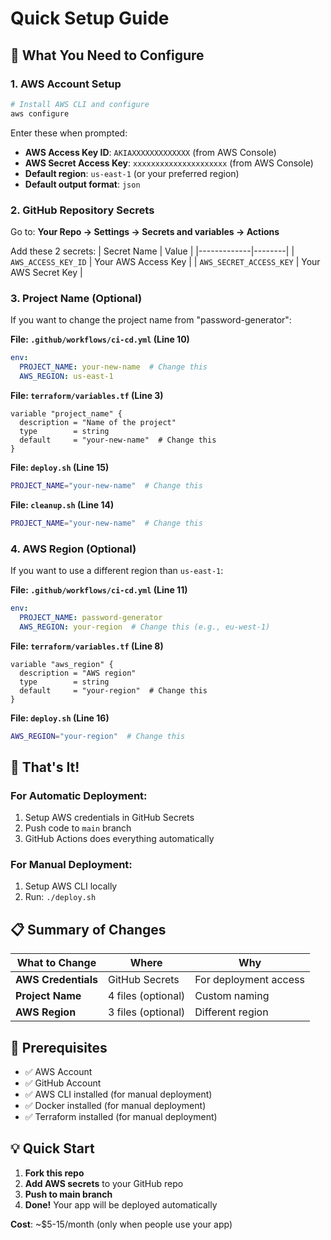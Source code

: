 # Quick Setup Guide

## 🚀 What You Need to Configure

### 1. **AWS Account Setup**
```bash
# Install AWS CLI and configure
aws configure
```
Enter these when prompted:
- **AWS Access Key ID**: `AKIAXXXXXXXXXXXXX` (from AWS Console)
- **AWS Secret Access Key**: `xxxxxxxxxxxxxxxxxxxxx` (from AWS Console)  
- **Default region**: `us-east-1` (or your preferred region)
- **Default output format**: `json`

### 2. **GitHub Repository Secrets**
Go to: **Your Repo → Settings → Secrets and variables → Actions**

Add these 2 secrets:
| Secret Name | Value |
|-------------|--------|
| `AWS_ACCESS_KEY_ID` | Your AWS Access Key |
| `AWS_SECRET_ACCESS_KEY` | Your AWS Secret Key |

### 3. **Project Name (Optional)**
If you want to change the project name from "password-generator":

**File: `.github/workflows/ci-cd.yml` (Line 10)**
```yaml
env:
  PROJECT_NAME: your-new-name  # Change this
  AWS_REGION: us-east-1
```

**File: `terraform/variables.tf` (Line 3)**
```hcl
variable "project_name" {
  description = "Name of the project"
  type        = string
  default     = "your-new-name"  # Change this
}
```

**File: `deploy.sh` (Line 15)**
```bash
PROJECT_NAME="your-new-name"  # Change this
```

**File: `cleanup.sh` (Line 14)**
```bash
PROJECT_NAME="your-new-name"  # Change this
```

### 4. **AWS Region (Optional)**
If you want to use a different region than `us-east-1`:

**File: `.github/workflows/ci-cd.yml` (Line 11)**
```yaml
env:
  PROJECT_NAME: password-generator
  AWS_REGION: your-region  # Change this (e.g., eu-west-1)
```

**File: `terraform/variables.tf` (Line 8)**
```hcl
variable "aws_region" {
  description = "AWS region"
  type        = string
  default     = "your-region"  # Change this
}
```

**File: `deploy.sh` (Line 16)**
```bash
AWS_REGION="your-region"  # Change this
```

## 🎯 That's It!

### **For Automatic Deployment:**
1. Setup AWS credentials in GitHub Secrets
2. Push code to `main` branch
3. GitHub Actions does everything automatically

### **For Manual Deployment:**
1. Setup AWS CLI locally
2. Run: `./deploy.sh`

## 📋 Summary of Changes

| What to Change | Where | Why |
|----------------|-------|-----|
| **AWS Credentials** | GitHub Secrets | For deployment access |
| **Project Name** | 4 files (optional) | Custom naming |
| **AWS Region** | 3 files (optional) | Different region |

## 🔧 Prerequisites

- ✅ AWS Account
- ✅ GitHub Account  
- ✅ AWS CLI installed (for manual deployment)
- ✅ Docker installed (for manual deployment)
- ✅ Terraform installed (for manual deployment)

## 💡 Quick Start

1. **Fork this repo**
2. **Add AWS secrets** to your GitHub repo
3. **Push to main branch** 
4. **Done!** Your app will be deployed automatically

**Cost**: ~$5-15/month (only when people use your app)
